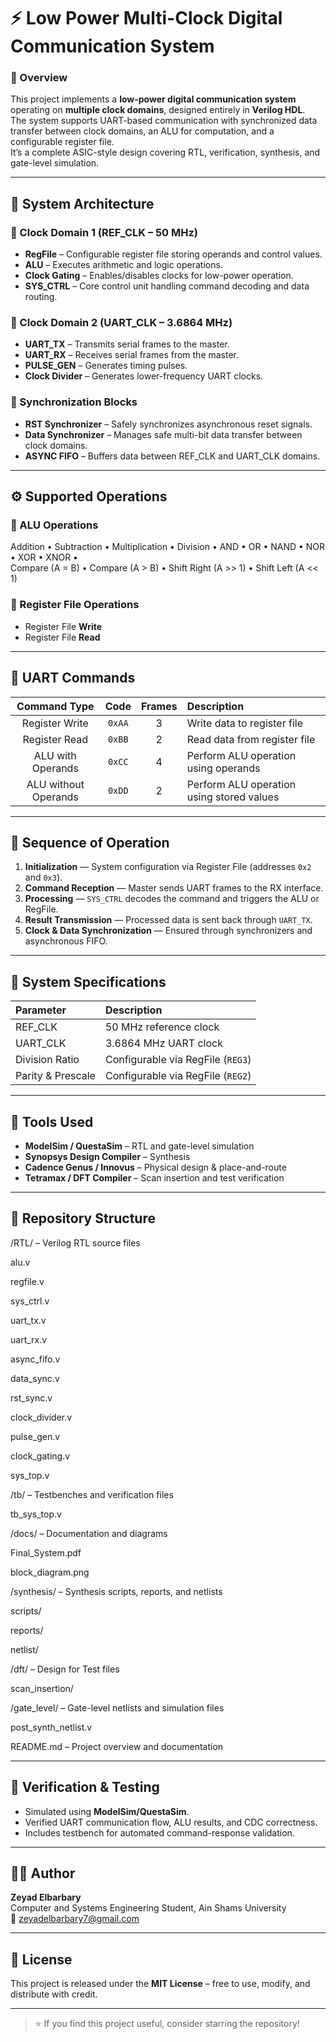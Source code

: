 # ⚡ Low Power Multi-Clock Digital Communication System

### 🧠 Overview
This project implements a **low-power digital communication system** operating on **multiple clock domains**, designed entirely in **Verilog HDL**.  
The system supports UART-based communication with synchronized data transfer between clock domains, an ALU for computation, and a configurable register file.  
It’s a complete ASIC-style design covering RTL, verification, synthesis, and gate-level simulation.

---

## 🧩 System Architecture

### 🔸 Clock Domain 1 (REF_CLK – 50 MHz)
- **RegFile** – Configurable register file storing operands and control values.  
- **ALU** – Executes arithmetic and logic operations.  
- **Clock Gating** – Enables/disables clocks for low-power operation.  
- **SYS_CTRL** – Core control unit handling command decoding and data routing.

### 🔸 Clock Domain 2 (UART_CLK – 3.6864 MHz)
- **UART_TX** – Transmits serial frames to the master.  
- **UART_RX** – Receives serial frames from the master.  
- **PULSE_GEN** – Generates timing pulses.  
- **Clock Divider** – Generates lower-frequency UART clocks.

### 🔸 Synchronization Blocks
- **RST Synchronizer** – Safely synchronizes asynchronous reset signals.  
- **Data Synchronizer** – Manages safe multi-bit data transfer between clock domains.  
- **ASYNC FIFO** – Buffers data between REF_CLK and UART_CLK domains.

---

## ⚙️ Supported Operations

### 🔹 ALU Operations
Addition • Subtraction • Multiplication • Division • AND • OR • NAND • NOR • XOR • XNOR •  
Compare (A = B) • Compare (A > B) • Shift Right (A >> 1) • Shift Left (A << 1)

### 🔹 Register File Operations
- Register File **Write**  
- Register File **Read**

---

## 🧾 UART Commands

| Command Type | Code  | Frames | Description |
|:-------------:|:-----:|:------:|:------------|
| Register Write | `0xAA` | 3 | Write data to register file |
| Register Read  | `0xBB` | 2 | Read data from register file |
| ALU with Operands | `0xCC` | 4 | Perform ALU operation using operands |
| ALU without Operands | `0xDD` | 2 | Perform ALU operation using stored values |

---

## 🔄 Sequence of Operation

1. **Initialization** — System configuration via Register File (addresses `0x2` and `0x3`).  
2. **Command Reception** — Master sends UART frames to the RX interface.  
3. **Processing** — `SYS_CTRL` decodes the command and triggers the ALU or RegFile.  
4. **Result Transmission** — Processed data is sent back through `UART_TX`.  
5. **Clock & Data Synchronization** — Ensured through synchronizers and asynchronous FIFO.

---

## 🧠 System Specifications

| Parameter | Description |
|:-----------|:-------------|
| REF_CLK | 50 MHz reference clock |
| UART_CLK | 3.6864 MHz UART clock |
| Division Ratio | Configurable via RegFile (`REG3`) |
| Parity & Prescale | Configurable via RegFile (`REG2`) |

---

## 🧰 Tools Used
- **ModelSim / QuestaSim** – RTL and gate-level simulation  
- **Synopsys Design Compiler** – Synthesis  
- **Cadence Genus / Innovus** – Physical design & place-and-route  
- **Tetramax / DFT Compiler** – Scan insertion and test verification  

---

## 📂 Repository Structure

/RTL/ – Verilog RTL source files

alu.v

regfile.v

sys_ctrl.v

uart_tx.v

uart_rx.v

async_fifo.v

data_sync.v

rst_sync.v

clock_divider.v

pulse_gen.v

clock_gating.v

sys_top.v

/tb/ – Testbenches and verification files

tb_sys_top.v

/docs/ – Documentation and diagrams

Final_System.pdf

block_diagram.png

/synthesis/ – Synthesis scripts, reports, and netlists

scripts/

reports/

netlist/

/dft/ – Design for Test files

scan_insertion/

/gate_level/ – Gate-level netlists and simulation files

post_synth_netlist.v

README.md – Project overview and documentation

---

## 🔬 Verification & Testing
- Simulated using **ModelSim/QuestaSim**.  
- Verified UART communication flow, ALU results, and CDC correctness.  
- Includes testbench for automated command-response validation.

---

## 👨‍💻 Author
**Zeyad Elbarbary**  
Computer and Systems Engineering Student, Ain Shams University  
📧 [zeyadelbarbary7@gmail.com](mailto:zeyadelbarbary7@gmail.com)

---

## 🪪 License
This project is released under the **MIT License** – free to use, modify, and distribute with credit.

---
> ⭐ If you find this project useful, consider starring the repository!
